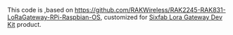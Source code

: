 This code is ,based on https://github.com/RAKWireless/RAK2245-RAK831-LoRaGateway-RPi-Raspbian-OS, customized for [Sixfab Lora Gateway Dev Kit](https://sixfab.com/product/lora-rpi-cellular-gateway-dev-kit/) product. 
